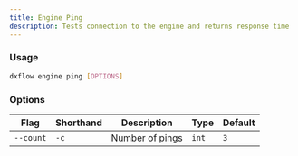 ```yaml
---
title: Engine Ping 
description: Tests connection to the engine and returns response time
---
```


### Usage

```bash [Terminal]
dxflow engine ping [OPTIONS]
```

### Options

| Flag | Shorthand | Description | Type | Default |
|------|-----------|-------------|------|---------|
| `--count` | `-c` | Number of pings | `int` | `3` |

